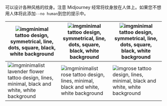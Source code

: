 可以设计各种风格的纹身。注意 Midjourney 经常将纹身放在人体上。如果您不想用人体将此添加`--no human`到您的提示中。

| ![img](https://nhrvt0kw31.feishu.cn/space/api/box/stream/download/asynccode/?code=YWIyNWVjNjNmNWY4NDU3MGZmYTE0ZGUwNDU3NzFiNTVfbzlXWHNpR2JlRkxCRWYxNkpmNHdsOUQ1alFLNkdlVjNfVG9rZW46T3VlU2JzdGV3b0VpMnN4eEUwV2MxSDdybmpnXzE2ODQyMDQyNzQ6MTY4NDIwNzg3NF9WNA)minimal tattoo design, symmetrical, line, dots, square, black, white background | ![img](https://nhrvt0kw31.feishu.cn/space/api/box/stream/download/asynccode/?code=MTZlMTBiMGI3YzEwN2U5NmZhNTQ0NjJhNmQ0NDIyYzBfMFZQbTBLSjZPc1lwSjBKRVN5d2dDVmJscmVhTU0wSklfVG9rZW46U1B1cGI0blNub1E5VWJ4SDY0ZmNCS2JBbllmXzE2ODQyMDQyNzQ6MTY4NDIwNzg3NF9WNA)minimal tattoo design, symmetrical, line, dots, square, black, white background | ![img](https://nhrvt0kw31.feishu.cn/space/api/box/stream/download/asynccode/?code=OTIzMjk4ZTE3MzZmZGYzZmMzYTA0ZmE0MmQ2MzdiMjRfdktaOEpoRVpUbzAxMTd2cjBqWTROdk9BbE5EVFFiZWZfVG9rZW46VFYyZ2JzTEg2b3FzR1d4SGEweWM1RjVnbnBiXzE2ODQyMDQyNzQ6MTY4NDIwNzg3NF9WNA)minimal tattoo design, symmetrical, line, dots, square, black, white background |
| ------------------------------------------------------------ | ------------------------------------------------------------ | ------------------------------------------------------------ |
| ![img](https://nhrvt0kw31.feishu.cn/space/api/box/stream/download/asynccode/?code=NWI0MmQxZTgzODAyOTI5NmMwMmE0MzBjYzhmOGU5YjZfTzd0UnhGbW9MWkFFb3RoT0FUNHNTS0JsTnBYZnhrdGhfVG9rZW46QmlTSmJNSEZhb3cyNlB4cFI0NWN0bFhybjJlXzE2ODQyMDQyNzQ6MTY4NDIwNzg3NF9WNA)minimalist lavender flower tattoo design, lines, minimal, black and white, white background | ![img](https://nhrvt0kw31.feishu.cn/space/api/box/stream/download/asynccode/?code=N2VkMTk1Y2MzMzIwM2MwZTUzNDRhMTljYjE5ZTg2ODJfRHNBdndVb3RoTGQxWlFZSE9BUDluMzZNTnBLdmY1Q09fVG9rZW46WGtRRWJLUUowb3RNQkJ4WXZDMmNnWDdKbmxlXzE2ODQyMDQyNzQ6MTY4NDIwNzg3NF9WNA)minimalist rose tattoo design, lines, minimal, black and white, white background | ![img](https://nhrvt0kw31.feishu.cn/space/api/box/stream/download/asynccode/?code=MWEwYWEzYmJiYjI4OTM5YmY2NWFlMTRkNTViOTI1YWJfcFdqcVFPbk1QcE05RXcxcHJLcVVNUGRUMElOQURYTHRfVG9rZW46T0VOemI3TmJGb0EzV3d4SWN4MGN3bEd2bmllXzE2ODQyMDQyNzQ6MTY4NDIwNzg3NF9WNA)rose tattoo design, lines, minimal, black and white, white background |